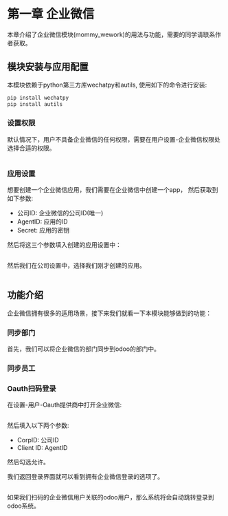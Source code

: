 # 第一章 企业微信

本章介绍了企业微信模块(mommy_wework)的用法与功能，需要的同学请联系作者获取。

## 模块安装与应用配置

本模块依赖于python第三方库wechatpy和autils, 使用如下的命令进行安装:

```sh
pip install wechatpy
pip install autils
```

### 设置权限

默认情况下，用户不具备企业微信的任何权限，需要在用户设置-企业微信权限处选择合适的权限。

![]()

### 应用设置

想要创建一个企业微信应用，我们需要在企业微信中创建一个app， 然后获取到如下参数:

* 公司ID: 企业微信的公司ID(唯一)
* AgentID: 应用的ID
* Secret: 应用的密钥

然后将这三个参数填入创建的应用设置中：

![]()

然后我们在公司设置中，选择我们刚才创建的应用。

![]()

## 功能介绍

企业微信拥有很多的适用场景，接下来我们就看一下本模块能够做到的功能：

### 同步部门

首先，我们可以将企业微信的部门同步到odoo的部门中。

### 同步员工

### Oauth扫码登录

在设置-用户-Oauth提供商中打开企业微信:

![]()

然后填入以下两个参数:

* CorpID: 公司ID
* Client ID: AgentID

然后勾选允许。

我们返回登录界面就可以看到拥有企业微信登录的选项了。

![]()

如果我们扫码的企业微信用户关联的odoo用户，那么系统将会自动跳转登录到odoo系统。